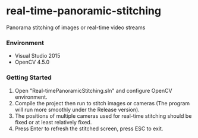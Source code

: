# real-time-panoramic-stitching
Panorama stitching of images or real-time video streams
### Environment

- Visual Studio 2015
- OpenCV 4.5.0


### Getting Started

1. Open "Real-timePanoramicStitching.sln" and configure OpenCV environment.
3. Compile the project then run to stitch images or cameras (The program will run more smoothly under the Release version).
3. The positions of multiple cameras used for real-time stitching should be fixed or at least relatively fixed.
4. Press Enter to refresh the stitched screen, press ESC to exit.

